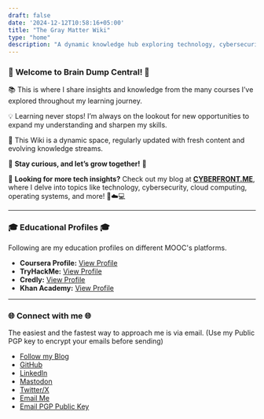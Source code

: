 ```yaml
---
draft: false
date: '2024-12-12T10:58:16+05:00'
title: "The Gray Matter Wiki"
type: "home"
description: "A dynamic knowledge hub exploring technology, cybersecurity, cloud computing, operating systems, and more. Continuously updated with insights from courses and lifelong learning to inspire curiosity and growth."
---
```


### 🌟 **Welcome to Brain Dump Central!** 🌟

📚 This is where I share insights and knowledge from the many courses I’ve explored throughout my learning journey.

💡 Learning never stops! I’m always on the lookout for new opportunities to expand my understanding and sharpen my skills.

🔄 This Wiki is a dynamic space, regularly updated with fresh content and evolving knowledge streams.

🌱 **Stay curious, and let’s grow together!** 🚀

📖 **Looking for more tech insights?** Check out my blog at **[CYBERFRONT.ME](https://cyberfront.me)**, where I delve into topics like technology, cybersecurity, cloud computing, operating systems, and more! 🔐☁️💻

---

### 🎓 **Educational Profiles** 🎓

Following are my education profiles on different MOOC's platforms.

- **Coursera Profile:** [View Profile](https://www.coursera.org/learner/abuturabofficial)
- **TryHackMe:** [View Profile](https://tryhackme.com/p/abuturabofficial)
- **Credly:** [View Profile](https://www.credly.com/users/abuturabofficial)
- **Khan Academy:** [View Profile](https://www.khanacademy.org/profile/abuturabofficial/)

---
### 🌐 **Connect with me** 🌐

The easiest and the fastest way to approach me is via email. (Use my Public PGP key to encrypt your emails before sending)

- <i class="fas fa-book"></i> [Follow my Blog](https://cyberfront.me)
- <i class="fab fa-github"></i> [GitHub](https://github.com/abuturabofficial)  
- <i class="fab fa-linkedin"></i> [LinkedIn](https://linkedin.com/in/abuturabofficial)  
- <i class="fab fa-mastodon"></i> [Mastodon](https://mastodon.social/@abuturab)  
- <i class="fab fa-x-twitter"></i> [Twitter/X](https://x.com/abuturabofcl)  
- <i class="fas fa-envelope"></i> [Email Me](mailto:cyberfrontofficial@proton.me)
- <i class="fas fa-key"></i> [Email PGP Public Key](/misc/publickey.asc)
